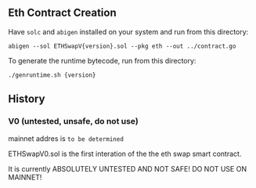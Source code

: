 ## Eth Contract Creation

Have `solc` and `abigen` installed on your system and run from this directory:

`abigen --sol ETHSwapV{version}.sol --pkg eth --out ../contract.go`

To generate the runtime bytecode, run from this directory:

`./genruntime.sh {version}`

## History

### V0 (untested, unsafe, do not use)

mainnet addres is `to be determined`

ETHSwapV0.sol is the first interation of the the eth swap smart contract.

It is currently ABSOLUTELY UNTESTED AND NOT SAFE! DO NOT USE ON MAINNET!
